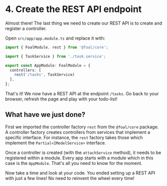 # 4. Create the REST API endpoint

Almost there! The last thing we need to create our REST API is to create and register a controller.

Open `src/app/app.module.ts` and replace it with:

```typescript
import { FoalModule, rest } from '@foal/core';

import { TaskService } from './task.service';

export const AppModule: FoalModule = {
  controllers: [
    rest('/tasks', TaskService)
  ],
};

```

That's it! We now have a REST API at the endpoint `/tasks`. Go back to your browser, refresh the page and play with your todo-list!

## What have we just done?

First we imported the controller factory `rest` from the `@foal/core` package. A controller factory creates controllers from services that implement a specific interface. For instance, the `rest` factory takes those which implement the `Partial<IModelService>` interface.

Once a controller is created (with the `attachService` method), it needs to be registered within a module. Every app starts with a module which in this case is the `AppModule`. That's all you need to know for the moment.

Now take a time and look at your code. You ended setting up a REST API with just a few lines! No need to reinvent the wheel every time!